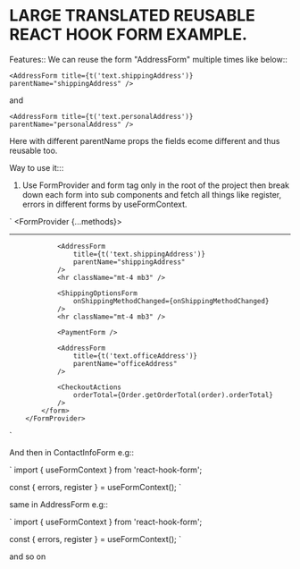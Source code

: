 # LARGE TRANSLATED REUSABLE REACT HOOK FORM EXAMPLE.

Features::
We can reuse the form "AddressForm" multiple times like below::

`<AddressForm title={t('text.shippingAddress')} parentName="shippingAddress" />`

and

`
<AddressForm title={t('text.personalAddress')} parentName="personalAddress" />
`

Here with different parentName props the fields ecome different and thus reusable too.

Way to use it:::

1. Use FormProvider and form tag only in the root of the project then break down each form into sub components and fetch all things like register, errors in different forms by useFormContext.

`
 <FormProvider {...methods}>
            <form onSubmit={methods.handleSubmit(onSubmit)}>
                <ContactInfoForm />
                <hr className="mt-4 mb3" />

                <AddressForm
                    title={t('text.shippingAddress')}
                    parentName="shippingAddress"
                />
                <hr className="mt-4 mb3" />

                <ShippingOptionsForm
                    onShippingMethodChanged={onShippingMethodChanged}
                />
                <hr className="mt-4 mb3" />

                <PaymentForm />

                <AddressForm
                    title={t('text.officeAddress')}
                    parentName="officeAddress"
                />

                <CheckoutActions
                    orderTotal={Order.getOrderTotal(order).orderTotal}
                />
            </form>
        </FormProvider>
`

And then in ContactInfoForm e.g::

`
import { useFormContext } from 'react-hook-form';

const { errors, register } = useFormContext();
`

same in AddressForm e.g::

`
import { useFormContext } from 'react-hook-form';

const { errors, register } = useFormContext();
`

and so on
